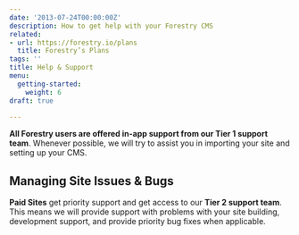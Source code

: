 ```yaml
---
date: '2013-07-24T00:00:00Z'
description: How to get help with your Forestry CMS
related:
- url: https://forestry.io/plans
  title: Forestry’s Plans
tags: ''
title: Help & Support
menu:
  getting-started:
    weight: 6
draft: true

---
```

**All Forestry users are offered in-app support from our Tier 1 support team**. Whenever possible, we will try to assist you in importing your site and setting up your CMS.

## Managing Site Issues & Bugs
**Paid Sites** get priority support and get access to our **Tier 2 support team**. This means we will provide support with problems with your site building, development support, and provide priority bug fixes when applicable.
